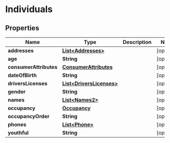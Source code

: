

# Individuals


## Properties

| Name | Type | Description | Notes |
|------------ | ------------- | ------------- | -------------|
|**addresses** | [**List&lt;Addresses&gt;**](Addresses.md) |  |  [optional] |
|**age** | **String** |  |  [optional] |
|**consumerAttributes** | [**ConsumerAttributes**](ConsumerAttributes.md) |  |  [optional] |
|**dateOfBirth** | **String** |  |  [optional] |
|**driversLicenses** | [**List&lt;DriversLicenses&gt;**](DriversLicenses.md) |  |  [optional] |
|**gender** | **String** |  |  [optional] |
|**names** | [**List&lt;Names2&gt;**](Names2.md) |  |  [optional] |
|**occupancy** | [**Occupancy**](Occupancy.md) |  |  [optional] |
|**occupancyOrder** | **String** |  |  [optional] |
|**phones** | [**List&lt;Phone&gt;**](Phone.md) |  |  [optional] |
|**youthful** | **String** |  |  [optional] |



